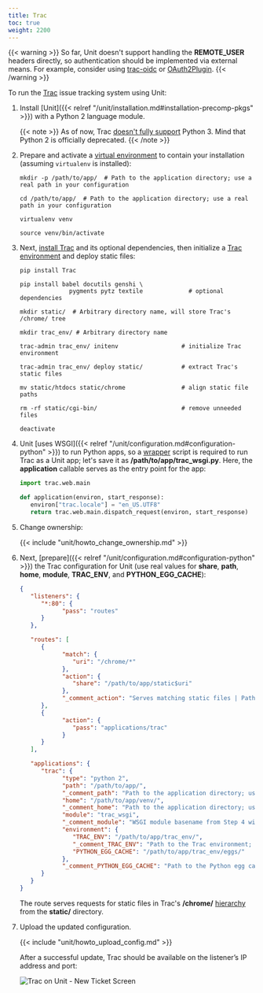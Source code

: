 ```yaml
---
title: Trac
toc: true
weight: 2200
---
```


{{< warning >}}
So far, Unit doesn't support handling the **REMOTE_USER** headers
directly, so authentication should be implemented via external means. For
example, consider using [trac-oidc](https://pypi.org/project/trac-oidc/) or
[OAuth2Plugin](https://trac-hacks.org/wiki/OAuth2Plugin).
{{< /warning >}}

To run the [Trac](https://trac.edgewall.org) issue tracking system using
Unit:

1. Install [Unit]({{< relref "/unit/installation.md#installation-precomp-pkgs" >}}) with a Python 2 language module.

   {{< note >}}
   As of now, Trac [doesn't fully support](https://trac.edgewall.org/ticket/12130) Python 3. Mind that Python 2
   is officially deprecated.
   {{< /note >}}

2. Prepare and activate a [virtual environment](https://virtualenv.pypa.io/en/latest/) to contain your installation
   (assuming `virtualenv` is installed):

   ```console
   mkdir -p /path/to/app/  # Path to the application directory; use a real path in your configuration
   ```

   ```console
   cd /path/to/app/  # Path to the application directory; use a real path in your configuration
   ```

   ```console
   virtualenv venv
   ```

   ```console
   source venv/bin/activate
   ```

3. Next, [install Trac](https://trac.edgewall.org/wiki/TracInstall) and its
   optional dependencies, then initialize a [Trac environment](https://trac.edgewall.org/wiki/TracEnvironment) and deploy static files:

   ```console
   pip install Trac
   ```

   ```console
   pip install babel docutils genshi \
                 pygments pytz textile             # optional dependencies
   ```

   ```console
   mkdir static/  # Arbitrary directory name, will store Trac's /chrome/ tree
   ```

   ```console
   mkdir trac_env/ # Arbitrary directory name
   ```

   ```console
   trac-admin trac_env/ initenv                  # initialize Trac environment
   ```

   ```console
   trac-admin trac_env/ deploy static/           # extract Trac's static files
   ```

   ```console
   mv static/htdocs static/chrome                # align static file paths
   ```

   ```console
   rm -rf static/cgi-bin/                        # remove unneeded files
   ```

   ```console
   deactivate
   ```

4. Unit [uses WSGI]({{< relref "/unit/configuration.md#configuration-python" >}})
   to run Python apps, so a
   [wrapper](https://trac.edgewall.org/wiki/1.3/TracModWSGI#Averybasicscript)
   script is required to run Trac as a Unit app; let's save it as
   **/path/to/app/trac_wsgi.py**. Here, the **application** callable
   serves as the entry point for the app:

   ```python
   import trac.web.main

   def application(environ, start_response):
      environ["trac.locale"] = "en_US.UTF8"
      return trac.web.main.dispatch_request(environ, start_response)
   ```

5. Change ownership:

   {{< include "unit/howto_change_ownership.md" >}}

6. Next, [prepare]({{< relref "/unit/configuration.md#configuration-python" >}}) the Trac configuration for Unit
   (use real values for **share**, **path**, **home**,
   **module**, **TRAC_ENV**, and **PYTHON_EGG_CACHE**):

   ```json
   {
      "listeners": {
         "*:80": {
               "pass": "routes"
         }
      },

      "routes": [
         {
               "match": {
                  "uri": "/chrome/*"
               },
               "action": {
                  "share": "/path/to/app/static$uri"
               },
               "_comment_action": "Serves matching static files | Path to the static files; use a real path in your configuration"
         },
         {
               "action": {
                  "pass": "applications/trac"
               }
         }
      ],

      "applications": {
         "trac": {
               "type": "python 2",
               "path": "/path/to/app/",
               "_comment_path": "Path to the application directory; use a real path in your configuration",
               "home": "/path/to/app/venv/",
               "_comment_home": "Path to the application directory; use a real path in your configuration",
               "module": "trac_wsgi",
               "_comment_module": "WSGI module basename from Step 4 with extension omitted",
               "environment": {
                  "TRAC_ENV": "/path/to/app/trac_env/",
                  "_comment_TRAC_ENV": "Path to the Trac environment; use a real path in your configuration",
                  "PYTHON_EGG_CACHE": "/path/to/app/trac_env/eggs/"
               },
               "_comment_PYTHON_EGG_CACHE": "Path to the Python egg cache for Trac; use a real path in your configuration"
         }
      }
   }
   ```

   The route serves requests for static files in Trac's **/chrome/**
   [hierarchy](https://trac.edgewall.org/wiki/TracDev/TracURLs) from the
   **static/** directory.

7. Upload the updated configuration.

   {{< include "unit/howto_upload_config.md" >}}

   After a successful update, Trac should be available on the listener’s IP
   address and port:

   ![Trac on Unit - New Ticket Screen](/unit/images/trac.png)
